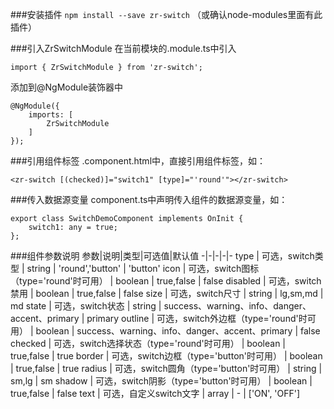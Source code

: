 ###安装插件
`npm install --save zr-switch` （或确认node-modules里面有此插件）

###引入ZrSwitchModule
在当前模块的.module.ts中引入

    import { ZrSwitchModule } from 'zr-switch';

添加到@NgModule装饰器中

    @NgModule({ 
        imports: [ 
            ZrSwitchModule 
        ] 
    });

###引用组件标签
.component.html中，直接引用组件标签，如：

    <zr-switch [(checked)]="switch1" [type]="'round'"></zr-switch>

###传入数据源变量
component.ts中声明传入组件的数据源变量，如：

    export class SwitchDemoComponent implements OnInit { 
        switch1: any = true;
    }; 

###组件参数说明
参数|说明|类型|可选值|默认值
-|-|-|-|-
type | 可选，switch类型 | string | 'round','button' | 'button'
icon | 可选，switch图标（type='round'时可用） | boolean | true,false | false
disabled | 可选，switch禁用 | boolean | true,false | false
size | 可选，switch尺寸 | string | lg,sm,md | md
state | 可选，switch状态 | string | success、warning、info、danger、accent、primary | primary
outline | 可选，switch外边框（type='round'时可用） | boolean | success、warning、info、danger、accent、primary | false
checked | 可选，switch选择状态（type='round'时可用） | boolean | true,false | true
border | 可选，switch边框（type='button'时可用） | boolean | true,false | true
radius | 可选，switch圆角（type='button'时可用） | string | sm,lg | sm
shadow | 可选，switch阴影（type='button'时可用） | boolean | true,false | false
text | 可选，自定义switch文字 | array | - | ['ON', 'OFF']